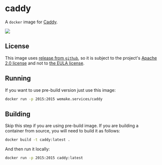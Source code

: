 # caddy

A `docker` image for [Caddy](https://caddyserver.com).

[![](https://img.shields.io/badge/version-0.10.9-blue.svg)](https://github.com/mholt/caddy/tree/v0.10.9)


## License

This image uses [release from `github`](https://github.com/mholt/caddy/releases), so it is subject to the project's [Apache 2.0 license](https://github.com/mholt/caddy/blob/master/LICENSE.txt) and not to [the EULA license](https://github.com/mholt/caddy/blob/master/dist/EULA.txt).


## Running

If you want to use pre-build version just use this image:

```bash
docker run -p 2015:2015 wemake.services/caddy
```


## Building

Skip this step if you are using pre-build image.
If you are building a container from source, you will need to build it as follows:

```bash
docker build -t caddy:latest .
```

And then run it locally:

```bash
docker run -p 2015:2015 caddy:latest
```

